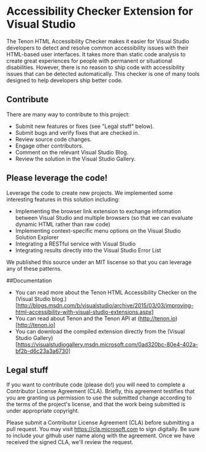 
# Accessibility Checker Extension for Visual Studio

The Tenon HTML Accessibility Checker makes it easier for Visual Studio developers to detect and resolve common accessibility issues with their HTML-based user interfaces. It takes more than static code analysis to create great experiences for people with permanent or situational disabilities. However, there is no reason to ship code with accessibility issues that can be detected automatically. This checker is one of many tools designed to help developers ship better code.

## Contribute

There are many way to contribute to this project:
* Submit new features or fixes (see "Legal stuff" below).
* Submit bugs and verify fixes that are checked in.
* Review source code changes.
* Engage other contributors.
* Comment on the relevant Visual Studio Blog.
* Review the solution in the Visual Studio Gallery.


## Please leverage the code!

Leverage the code to create new projects. We implemented some interesting features in this solution including:
* Implementing the browser link extension to exchange information between Visual Studio and multiple browsers (so that we can evaluate dynamic HTML rather than raw code)
* Implementing context-specific menu options on the Visual Studio Solution Explorer
* Integrating a RESTful service with Visual Studio
* Integrating results directly into the Visual Studio Error List

We published this source under an MIT liscense so that you can leverage any of these patterns.


##Documentation

* You can read more about the Tenon HTML Accessibility Checker on the (Visual Studio blog.)[http://blogs.msdn.com/b/visualstudio/archive/2015/03/03/improving-html-accessibility-with-visual-studio-extensions.aspx]
* You can read about Tenon and the Tenon API at (http://tenon.io)[http://tenon.io]
* You can download the compiled extension directly from the (Visual Studio Gallery)[https://visualstudiogallery.msdn.microsoft.com/0ad320bc-80e4-402a-bf2b-d6c23a3a6730]


## Legal stuff

If you want to contribute code (please do!) you will need to complete a Contributor License Agreement (CLA). Briefly, this agreement testifies that you are granting us permission to use the submitted change according to the terms of the project's license, and that the work being submitted is under appropriate copyright.

Please submit a Contributor License Agreement (CLA) before submitting a pull request. You may visit https://cla.microsoft.com to sign digitally. Be sure to include your github user name along with the agreement. Once we have received the signed CLA, we'll review the request.